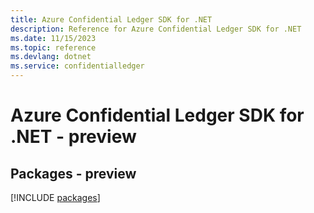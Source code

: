 ```yaml
---
title: Azure Confidential Ledger SDK for .NET
description: Reference for Azure Confidential Ledger SDK for .NET
ms.date: 11/15/2023
ms.topic: reference
ms.devlang: dotnet
ms.service: confidentialledger
---
```

# Azure Confidential Ledger SDK for .NET - preview
## Packages - preview
[!INCLUDE [packages](confidential-ledger-index.md)]